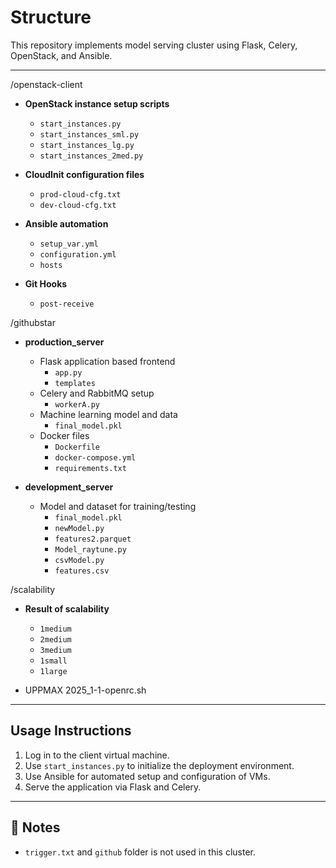 # Structure

This repository implements model serving cluster using Flask, Celery, OpenStack, and Ansible.

--- 

/openstack-client
- **OpenStack instance setup scripts**  
  - `start_instances.py`  
  - `start_instances_sml.py`  
  - `start_instances_lg.py`  
  - `start_instances_2med.py`  

- **CloudInit configuration files**  
  - `prod-cloud-cfg.txt`  
  - `dev-cloud-cfg.txt`  

- **Ansible automation**  
  - `setup_var.yml`  
  - `configuration.yml`  
  - `hosts`  

- **Git Hooks**  
  - `post-receive`
  

/githubstar
- **production_server**  
  - Flask application based frontend  
    - `app.py`  
    - `templates`  
  - Celery and RabbitMQ setup  
    - `workerA.py`  
  - Machine learning model and data  
    - `final_model.pkl`
  - Docker files  
    - `Dockerfile`  
    - `docker-compose.yml`
    - `requirements.txt` 

- **development_server**  
  - Model and dataset for training/testing  
    - `final_model.pkl`  
    - `newModel.py`  
    - `features2.parquet`  
    - `Model_raytune.py`
    - `csvModel.py` 
    - `features.csv`
   
/scalability 
- **Result of scalability** 
  - `1medium`
  - `2medium`
  - `3medium`
  - `1small`
  - `1large`
  
 - UPPMAX 2025_1-1-openrc.sh 
---

##  Usage Instructions

1. Log in to the client virtual machine.
2. Use `start_instances.py` to initialize the deployment environment.
3. Use Ansible for automated setup and configuration of VMs.
4. Serve the application via Flask and Celery.

---

## 📝 Notes

- `trigger.txt` and `github` folder is not used in this cluster.


